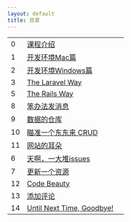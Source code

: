 ```yaml
---
layout: default
title: 目录
---
```


<table class="index-table">
  <tbody>
    <tr class="episode-wrap">
      <td class="episode-index">0</td>
      <td class="episode-title">
        <a href="00_intro.html">
          课程介绍
        </a>
      </td>
      <td class="episode-length">
      </td>
    </tr>
    <tr class="episode-wrap">
      <td class="episode-index">1</td>
      <td class="episode-title">
        <a href="01_mac.html">
          开发环境Mac篇
        </a>
      </td>
      <td class="episode-length">
      </td>
    </tr>
    <tr class="episode-wrap">
      <td class="episode-index">2</td>
      <td class="episode-title">
        <a href="02_windows.html">
          开发环境Windows篇
        </a>
      </td>
      <td class="episode-length">
      </td>
    </tr>
    <tr class="episode-wrap">
      <td class="episode-index">3</td>
      <td class="episode-title">
        <a href="03_laravel_way.html">
          The Laravel Way
        </a>
      </td>
      <td class="episode-length">
      </td>
    </tr>
    <tr class="episode-wrap">
      <td class="episode-index">5</td>
      <td class="episode-title">
        <a href="05_rails_way.html">
          The Rails Way
        </a>
      </td>
      <td class="episode-length">
      </td>
    </tr>
    <tr class="episode-wrap">
      <td class="episode-index">8</td>
      <td class="episode-title">
        <a href="04_stupid.html">
          笨办法发消息
        </a>
      </td>
      <td class="episode-length">
      </td>
    </tr>
    <tr class="episode-wrap">
      <td class="episode-index">9</td>
      <td class="episode-title">
        <a href="05_database.html">
          数据的仓库
        </a>
      </td>
      <td class="episode-length">
      </td>
    </tr>
    <tr class="episode-wrap">
      <td class="episode-index">10</td>
      <td class="episode-title">
        <a href="06_crud.html">
          瞄准一个东东来 CRUD
        </a>
      </td>
      <td class="episode-length">
      </td>
    </tr>
    <tr class="episode-wrap">
      <td class="episode-index">11</td>
      <td class="episode-title">
        <a href="07_ear.html">
          网站的耳朵
        </a>
      </td>
      <td class="episode-length">
      </td>
    </tr>
    <tr class="episode-wrap">
      <td class="episode-index">6</td>
      <td class="episode-title">
        <a href="08_issues.html">
			天啊，一大堆issues
        </a>
      </td>
      <td class="episode-length">
      </td>
    </tr>
    <tr class="episode-wrap">
      <td class="episode-index">7</td>
      <td class="episode-title">
        <a href="09_update.html">
			更新一个资源
        </a>
      </td>
      <td class="episode-length">
      </td>
    </tr>
    <tr class="episode-wrap">
      <td class="episode-index">12</td>
      <td class="episode-title">
        <a href="10_beauty.html">
          Code Beauty
        </a>
      </td>
      <td class="episode-length">
      </td>
    </tr>
    <tr class="episode-wrap">
      <td class="episode-index">13</td>
      <td class="episode-title">
        <a href="11_comment.html">
          添加评论
        </a>
      </td>
      <td class="episode-length">
      </td>
    </tr>
    <tr class="episode-wrap">
      <td class="episode-index">14</td>
      <td class="episode-title">
        <a href="12_goodbye.html">
          Until Next Time, Goodbye!
        </a>
      </td>
      <td class="episode-length">
      </td>
    </tr>
  </tbody>
</table>
